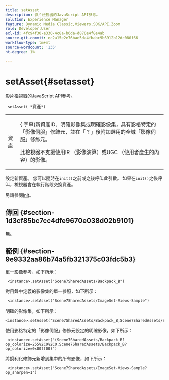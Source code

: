 ```yaml
---
title: setAsset
description: 影片檢視器的JavaScript API參考。
solution: Experience Manager
feature: Dynamic Media Classic,Viewers,SDK/API,Zoom
role: Developer,User
exl-id: 4fc94f30-e330-4c8a-b6da-d870e4f8e4ab
source-git-commit: ec2a15e2e76bae5da4fbabc9b6912b12dc080f66
workflow-type: tm+mt
source-wordcount: '135'
ht-degree: 1%

---
```


# setAsset{#setasset}

影片檢視器的JavaScript API參考。

` setAsset( *`資產`*)`

<table id="table_896DFF34A68A403DB93A6D597461A573"> 
 <tbody> 
  <tr> 
   <td colname="col1"> <p> <span class="codeph"> <span class="varname">資產</span> </span> </p> </td> 
   <td colname="col2"> <p>{ <span class="codeph">字串</span>}新資產ID、明確影像集或明確影像集，具有影格特定的「影像伺服」修飾元，並在「？」後附加選用的全域「影像伺服」修飾元。 </p> <p> 此檢視器不支援使用IR （影像演算）或UGC （使用者產生的內容）的影像。 </p> </td> 
  </tr> 
 </tbody> 
</table>

設定新資產。 您可以隨時在`init()`之前或之後呼叫此引數。 如果在`init()`之後呼叫，檢視器會在執行階段交換資產。

另請參閱[init](../../../c-html5-s7-aem-asset-viewers/c-html5-20-zoom-viewer-about/c-html5-20-zoom-viewer-javascriptapiref/r-html5-zoom-viewer-20-javascriptapiref-init.md#reference-aee94dd92a28410784f7a1792e28683b)。

## 傳回 {#section-1d3cf85bc7cc4dfe9670e038d02b9101}

無。

## 範例 {#section-9e9332aa86b74a5fb321375c03fdc5b3}

單一影像參考，如下所示：

```
 <instance>.setAsset("Scene7SharedAssets/Backpack_B")
```

對目錄中定義的影像集的單一參照，如下所示：

```
 <instance>.setAsset("Scene7SharedAssets/ImageSet-Views-Sample")
```

明確的影像集，如下所示：

```
<instance>.setAsset("Scene7SharedAssets/Backpack_B,Scene7SharedAssets/Backpack_C")
```

使用影格特定的「影像伺服」修飾元設定的明確影像，如下所示：

```
 <instance>.setAsset("(Scene7SharedAssets/Backpack_B?op_colorize=255%2C0%2C0,Scene7SharedAssets/Backpack_B?op_colorize=0x00ff00)")
```

將銳利化修飾元新增到集中的所有影像，如下所示：

```
 <instance>.setAsset("Scene7SharedAssets/ImageSet-Views-Sample?op_sharpen=1")
```
